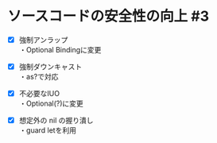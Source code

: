 # ソースコードの安全性の向上 #3

- [x] 強制アンラップ<br>
・Optional Bindingに変更<br>
- [x] 強制ダウンキャスト<br>
・as?で対応<br>
- [x] 不必要なIUO<br>
・Optional(?)に変更
- [x] 想定外の nil の握り潰し<br>
・guard letを利用<br>






